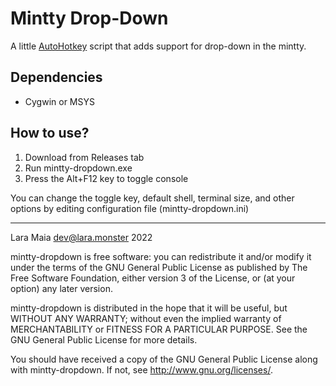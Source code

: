 # Mintty Drop-Down

A little [AutoHotkey](http://www.autohotkey.com/) script that adds
support for drop-down in the mintty.

## Dependencies
- Cygwin or MSYS

## How to use?
1. Download from Releases tab
2. Run mintty-dropdown.exe
3. Press the Alt+F12 key to toggle console

You can change the toggle key, default shell, terminal size, and other
options by editing configuration file (mintty-dropdown.ini)

---

Lara Maia <dev@lara.monster> 2022

mintty-dropdown is free software: you can redistribute it and/or modify
it under the terms of the GNU General Public License as published by
The Free Software Foundation, either version 3 of the License, or
(at your option) any later version.

mintty-dropdown is distributed in the hope that it will be useful,
but WITHOUT ANY WARRANTY; without even the implied warranty of
MERCHANTABILITY or FITNESS FOR A PARTICULAR PURPOSE.  See the
GNU General Public License for more details.

You should have received a copy of the GNU General Public License
along with mintty-dropdown.  If not, see <http://www.gnu.org/licenses/>.
